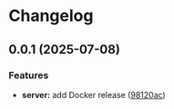 # Changelog

## 0.0.1 (2025-07-08)


### Features

* **server:** add Docker release ([98120ac](https://github.com/tiltcamp/devicemonster/commit/98120ac2a75bf8a2fb66d33cb7ca68b54437a892))
